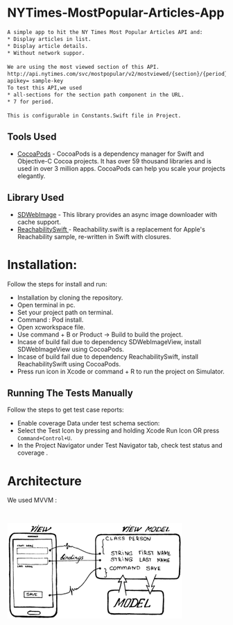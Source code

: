 # NYTimes-MostPopular-Articles-App
    A simple app to hit the NY Times Most Popular Articles API and:
    * Display articles in list.
    * Display article details. 
    * Without network suppor.
    
    We are using the most viewed section of this API.
    http://api.nytimes.com/svc/mostpopular/v2/mostviewed/{section}/{period}.json?apikey= sample-key 
    To test this API,we used 
    * all-sections for the section path component in the URL.
    * 7 for period.
    
    This is configurable in Constants.Swift file in Project. 
    
    
## Tools  Used
- [CocoaPods](https://cocoapods.org/) - CocoaPods is a dependency manager for Swift and Objective-C Cocoa projects. It has over 59 thousand libraries and is used in over 3 million apps. CocoaPods can help you scale your projects elegantly.

## Library Used
- [SDWebImage](https://github.com/rs/SDWebImage) - This library provides an async image downloader with cache support.
- [ReachabilitySwift ](https://github.com/ashleymills/Reachability.swift) - Reachability.swift is a replacement for Apple's Reachability sample, re-written in Swift with closures.

# Installation:
Follow the steps for install and  run:
* Installation by cloning the repository.
* Open terminal in pc.
* Set your project path on terminal.
* Command : Pod install.
* Open xcworkspace  file.
* Use command + B or Product -> Build to build the project.
* Incase of build fail due to dependency SDWebImageView, install SDWebImageView using CocoaPods.
* Incase of build fail due to dependency ReachabilitySwift, install ReachabilitySwift using CocoaPods.
* Press run icon in Xcode or command + R to run the project on Simulator.

## Running The Tests Manually 

Follow the steps to get test case reports:
* Enable coverage Data under test schema section:
* Select the Test Icon by pressing and holding Xcode Run Icon OR press `Command+Control+U`.
* In the Project Navigator under Test Navigator tab, check test status and coverage .

# Architecture
We used MVVM :

&nbsp; 
&nbsp; 

<kbd >
<img src="https://raw.githubusercontent.com/jorgemht/Xamarin/master/img/MVVM.png" width="80%" height="80%">
</kbd>

</br>
</br>
